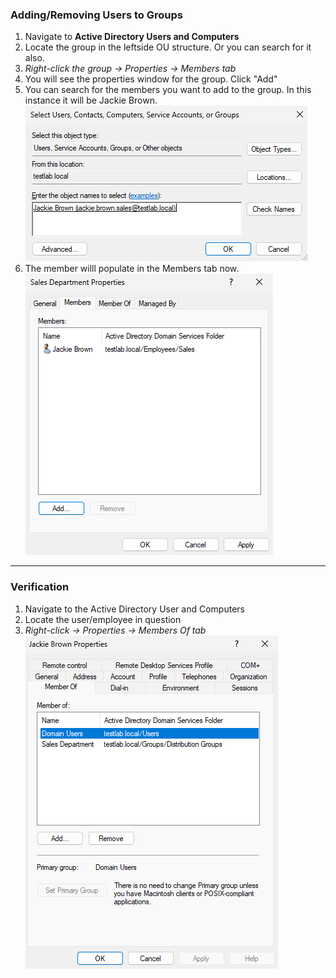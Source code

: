 ### Adding/Removing Users to Groups
1. Navigate to **Active Directory Users and Computers**
2. Locate the group in the leftside OU structure. Or you can search for it also.
3. *Right-click the group → Properties → Members tab*
4. You will see the properties window for the group. Click "Add"
5. You can search for the members you want to add to the group. In this instance it will be Jackie Brown.
![jackie brown](https://github.com/nickbruggen90/LabsVol8021Q/blob/main/Project%201.1%3A%20Active%20Directory%20and%20Windows%2010%20Integration/Images2/Screenshot%202025-07-19%20145440.png)  
6. The member willl populate in the Members tab now.  
![members tab](https://github.com/nickbruggen90/LabsVol8021Q/blob/main/Project%201.1%3A%20Active%20Directory%20and%20Windows%2010%20Integration/Images2/Screenshot%202025-07-19%20134332.png)

---
### Verification
1. Navigate to the Active Directory User and Computers
2. Locate the user/employee in question  
3. *Right-click → Properties → Members Of tab*  
![members of tab](https://github.com/nickbruggen90/LabsVol8021Q/blob/main/Project%201.1%3A%20Active%20Directory%20and%20Windows%2010%20Integration/Images2/Screenshot%202025-07-19%20134432.png)

